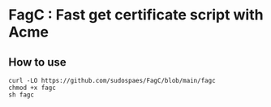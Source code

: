 # FagC : Fast get certificate script with Acme

## How to use
```
curl -LO https://github.com/sudospaes/FagC/blob/main/fagc
chmod +x fagc
sh fagc
```
